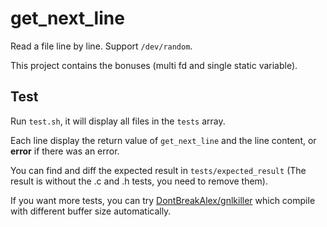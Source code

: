 # get_next_line

Read a file line by line. Support ``/dev/random``.

This project contains the bonuses (multi fd and single static variable).

## Test

Run ``test.sh``, it will display all files in the ``tests`` array.

Each line display the return value of ``get_next_line`` and the line content, or **error** if there was an error.

You can find and diff the expected result in ``tests/expected_result`` (The result is without the .c and .h tests, you need to remove them).

If you want more tests, you can try [DontBreakAlex/gnlkiller](https://github.com/DontBreakAlex/gnlkiller) which compile with different buffer size automatically.